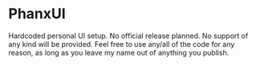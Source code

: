 PhanxUI
=======

Hardcoded personal UI setup. No official release planned. No support of any kind
will be provided. Feel free to use any/all of the code for any reason, as long
as you leave my name out of anything you publish.
